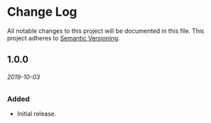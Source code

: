 # Change Log
All notable changes to this project will be documented in this file.
This project adheres to [Semantic Versioning](http://semver.org/).

## 1.0.0
###### 2019-10-03

### Added
* Initial release.
